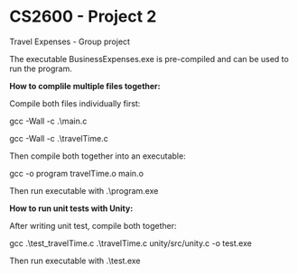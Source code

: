 # CS2600 - Project 2
Travel Expenses - Group project

The executable BusinessExpenses.exe is pre-compiled and can be used to run the program.


**How to complile multiple files together:**

Compile both files individually first:

gcc -Wall -c .\main.c

gcc -Wall -c .\travelTime.c

Then compile both together into an executable:

gcc -o program travelTime.o main.o

Then run executable with .\program.exe



**How to run unit tests with Unity:**

After writing unit test, compile both together:

gcc .\test_travelTime.c .\travelTime.c unity/src/unity.c -o test.exe

Then run executable with .\test.exe
